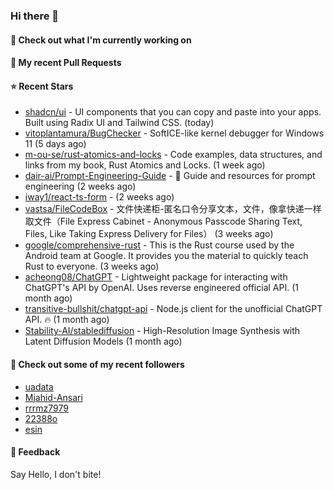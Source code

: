 ### Hi there 👋

#### 👷 Check out what I'm currently working on

#### 🔨 My recent Pull Requests


#### ⭐ Recent Stars

- [shadcn/ui](https://github.com/shadcn/ui) - UI components that you can copy and paste into your apps. Built using Radix UI and Tailwind CSS. (today)
- [vitoplantamura/BugChecker](https://github.com/vitoplantamura/BugChecker) - SoftICE-like kernel debugger for Windows 11 (5 days ago)
- [m-ou-se/rust-atomics-and-locks](https://github.com/m-ou-se/rust-atomics-and-locks) - Code examples, data structures, and links from my book, Rust Atomics and Locks. (1 week ago)
- [dair-ai/Prompt-Engineering-Guide](https://github.com/dair-ai/Prompt-Engineering-Guide) - :octopus: Guide and resources for prompt engineering (2 weeks ago)
- [iway1/react-ts-form](https://github.com/iway1/react-ts-form) -  (2 weeks ago)
- [vastsa/FileCodeBox](https://github.com/vastsa/FileCodeBox) - 文件快递柜-匿名口令分享文本，文件，像拿快递一样取文件（File Express Cabinet - Anonymous Passcode Sharing Text, Files, Like Taking Express Delivery for Files） (3 weeks ago)
- [google/comprehensive-rust](https://github.com/google/comprehensive-rust) - This is the Rust course used by the Android team at Google. It provides you the material to quickly teach Rust to everyone. (3 weeks ago)
- [acheong08/ChatGPT](https://github.com/acheong08/ChatGPT) - Lightweight package for interacting with ChatGPT&#39;s API by OpenAI. Uses reverse engineered official API. (1 month ago)
- [transitive-bullshit/chatgpt-api](https://github.com/transitive-bullshit/chatgpt-api) - Node.js client for the unofficial ChatGPT API. 🔥 (1 month ago)
- [Stability-AI/stablediffusion](https://github.com/Stability-AI/stablediffusion) - High-Resolution Image Synthesis with Latent Diffusion Models (1 month ago)

#### 👯 Check out some of my recent followers

- [uadata](https://github.com/uadata)
- [Mjahid-Ansari](https://github.com/Mjahid-Ansari)
- [rrrmz7979](https://github.com/rrrmz7979)
- [22388o](https://github.com/22388o)
- [esin](https://github.com/esin)

#### 💬 Feedback

Say Hello, I don't bite!